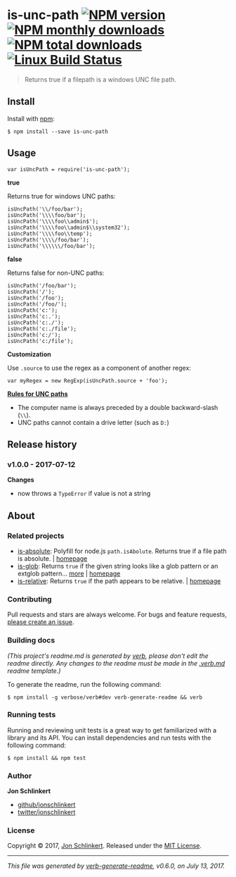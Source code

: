 <h1 id="is-unc-path-%21npm-version-%21npm-monthly-downloads-%21npm-total-downloads-%21linux-build-status">is-unc-path <a href="https://www.npmjs.com/package/is-unc-path"><img src="https://img.shields.io/npm/v/is-unc-path.svg?style=flat" alt="NPM version" /></a> <a href="https://npmjs.org/package/is-unc-path"><img src="https://img.shields.io/npm/dm/is-unc-path.svg?style=flat" alt="NPM monthly downloads" /></a> <a href="https://npmjs.org/package/is-unc-path"><img src="https://img.shields.io/npm/dt/is-unc-path.svg?style=flat" alt="NPM total downloads" /></a> <a href="https://travis-ci.org/jonschlinkert/is-unc-path"><img src="https://img.shields.io/travis/jonschlinkert/is-unc-path.svg?style=flat&amp;label=Travis" alt="Linux Build Status" /></a></h1>

<blockquote>
  <p>Returns true if a filepath is a windows UNC file path.</p>
</blockquote>

<h2 id="install">Install</h2>

<p>Install with <a href="https://www.npmjs.com/">npm</a>:</p>

<pre><code class="sh">$ npm install --save is-unc-path
</code></pre>

<h2 id="usage">Usage</h2>

<pre><code class="js">var isUncPath = require('is-unc-path');
</code></pre>

<p><strong>true</strong></p>

<p>Returns true for windows UNC paths:</p>

<pre><code class="js">isUncPath('\\/foo/bar');
isUncPath('\\\\foo/bar');
isUncPath('\\\\foo\\admin$');
isUncPath('\\\\foo\\admin$\\system32');
isUncPath('\\\\foo\\temp');
isUncPath('\\\\/foo/bar');
isUncPath('\\\\\\/foo/bar');
</code></pre>

<p><strong>false</strong></p>

<p>Returns false for non-UNC paths:</p>

<pre><code class="js">isUncPath('/foo/bar');
isUncPath('/');
isUncPath('/foo');
isUncPath('/foo/');
isUncPath('c:');
isUncPath('c:.');
isUncPath('c:./');
isUncPath('c:./file');
isUncPath('c:/');
isUncPath('c:/file');
</code></pre>

<p><strong>Customization</strong></p>

<p>Use <code>.source</code> to use the regex as a component of another regex:</p>

<pre><code class="js">var myRegex = new RegExp(isUncPath.source + 'foo');
</code></pre>

<p><strong><a href="http://resources.esri.com/help/9.3/ArcGISDesktop/com/Gp_ToolRef/sharing_tools_and_toolboxes/pathnames_explained_colon_absolute_relative_unc_and_url.htm">Rules for UNC paths</a></strong></p>

<ul>
<li>The computer name is always preceded by a double backward-slash (<code>\\</code>).</li>
<li>UNC paths cannot contain a drive letter (such as <code>D:</code>)</li>
</ul>

<h2 id="release-history">Release history</h2>

<h3 id="v1.0.0---2017-07-12">v1.0.0 - 2017-07-12</h3>

<p><strong>Changes</strong></p>

<ul>
<li>now throws a <code>TypeError</code> if value is not a string</li>
</ul>

<h2 id="about">About</h2>

<h3 id="related-projects">Related projects</h3>

<ul>
<li><a href="https://www.npmjs.com/package/is-absolute">is-absolute</a>: Polyfill for node.js <code>path.isAbolute</code>. Returns true if a file path is absolute. | <a href="https://github.com/jonschlinkert/is-absolute" title="Polyfill for node.js <code>path.isAbolute</code>. Returns true if a file path is absolute.">homepage</a></li>
<li><a href="https://www.npmjs.com/package/is-glob">is-glob</a>: Returns <code>true</code> if the given string looks like a glob pattern or an extglob pattern… <a href="https://github.com/jonschlinkert/is-glob">more</a> | <a href="https://github.com/jonschlinkert/is-glob" title="Returns <code>true</code> if the given string looks like a glob pattern or an extglob pattern. This makes it easy to create code that only uses external modules like node-glob when necessary, resulting in much faster code execution and initialization time, and a bet">homepage</a></li>
<li><a href="https://www.npmjs.com/package/is-relative">is-relative</a>: Returns <code>true</code> if the path appears to be relative. | <a href="https://github.com/jonschlinkert/is-relative" title="Returns <code>true</code> if the path appears to be relative.">homepage</a></li>
</ul>

<h3 id="contributing">Contributing</h3>

<p>Pull requests and stars are always welcome. For bugs and feature requests, <a href="../../issues/new">please create an issue</a>.</p>

<h3 id="building-docs">Building docs</h3>

<p><em>(This project's readme.md is generated by <a href="https://github.com/verbose/verb-generate-readme">verb</a>, please don't edit the readme directly. Any changes to the readme must be made in the <a href=".verb.md">.verb.md</a> readme template.)</em></p>

<p>To generate the readme, run the following command:</p>

<pre><code class="sh">$ npm install -g verbose/verb#dev verb-generate-readme &amp;&amp; verb
</code></pre>

<h3 id="running-tests">Running tests</h3>

<p>Running and reviewing unit tests is a great way to get familiarized with a library and its API. You can install dependencies and run tests with the following command:</p>

<pre><code class="sh">$ npm install &amp;&amp; npm test
</code></pre>

<h3 id="author">Author</h3>

<p><strong>Jon Schlinkert</strong></p>

<ul>
<li><a href="https://github.com/jonschlinkert">github/jonschlinkert</a></li>
<li><a href="https://twitter.com/jonschlinkert">twitter/jonschlinkert</a></li>
</ul>

<h3 id="license">License</h3>

<p>Copyright © 2017, <a href="https://github.com/jonschlinkert">Jon Schlinkert</a>.
Released under the <a href="LICENSE">MIT License</a>.</p>

<hr />

<p><em>This file was generated by <a href="https://github.com/verbose/verb-generate-readme">verb-generate-readme</a>, v0.6.0, on July 13, 2017.</em></p>
